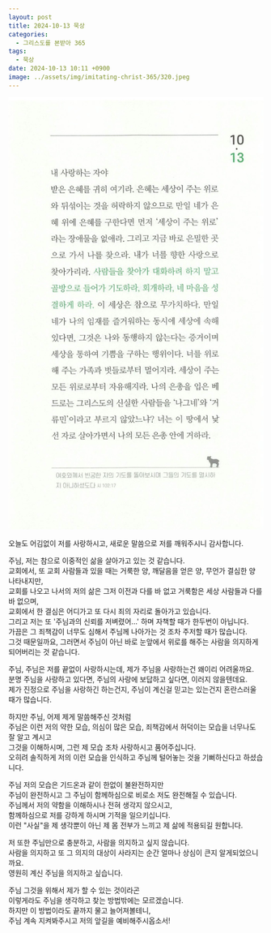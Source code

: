 ```yaml
---
layout: post
title: 2024-10-13 묵상
categories:
  - 그리스도를 본받아 365
tags:
  - 묵상
date: 2024-10-13 10:11 +0900
image: ../assets/img/imitating-christ-365/320.jpeg
---
```


![image](../assets/img/imitating-christ-365/320.jpeg)

오늘도 어김없이 저를 사랑하시고, 새로운 말씀으로 저를 깨워주시니 감사합니다.

주님, 저는 참으로 이중적인 삶을 살아가고 있는 것 같습니다.  
교회에서, 또 교회 사람들과 있을 때는 거룩한 양, 깨달음을 얻은 양, 무언가 결심한 양 나타내지만,  
교회를 나오고 나서의 저의 삶은 그저 이전과 다를 바 없고 거룩함은 세상 사람들과 다를 바 없으며,  
교회에서 한 결심은 어디가고 또 다시 죄의 자리로 돌아가고 있습니다.  
그리고 저는 또 '주님과의 신뢰를 저벼렸어...' 하며 자책할 때가 한두번이 아닙니다.  
가끔은 그 죄책감이 너무도 심해서 주님께 나아가는 것 조차 주저할 때가 많습니다.  
그것 때문일까요, 그러면서 주님이 아닌 바로 눈앞에서 위로를 해주는 사람을 의지하게 되어버리는 것 같습니다.

주님, 주님은 저를 끝없이 사랑하시는데, 제가 주님을 사랑하는건 왜이리 어려울까요.  
분명 주님을 사랑하고 있다면, 주님의 사랑에 보답하고 싶다면, 이러지 않을텐데요.  
제가 진정으로 주님을 사랑하긴 하는건지, 주님이 계신걸 믿고는 있는건지 혼란스러울 때가 많습니다.

하지만 주님, 어제 제게 말씀해주신 것처럼  
주님은 이런 저의 약한 모습, 의심이 많은 모습, 죄책감에서 허덕이는 모습을 너무나도 잘 알고 계시고  
그것을 이해하시며, 그런 제 모습 조차 사랑하시고 품어주십니다.  
오히려 솔직하게 저의 이런 모습을 인식하고 주님께 털어놓는 것을 기뻐하신다고 하셨습니다.

주님 저의 모습은 기드온과 같이 한없이 불완전하지만  
주님이 완전하시고 그 주님이 함께하심으로 비로소 저도 완전해질 수 있습니다.  
주님께서 저의 약함을 이해하시나 전혀 생각지 않으시고,  
함께하심으로 저를 강하게 하시며 기적을 일으키십니다.  
이런 "사실"을 제 생각뿐이 아닌 제 몸 전부가 느끼고 제 삶에 적용되길 원합니다.

저 또한 주님만으로 충분하고, 사람을 의지하고 싶지 않습니다.  
사람을 의지하고 또 그 의지의 대상이 사라지는 순간 얼마나 상심이 큰지 알게되었으니까요.  
영원히 계신 주님을 의지하고 싶습니다.

주님 그것을 위해서 제가 할 수 있는 것이라곤  
이렇게라도 주님을 생각하고 찾는 방법밖에는 모르겠습니다.  
하지만 이 방법이라도 끝까지 물고 늘어져볼테니,  
주님 계속 지켜봐주시고 저의 앞길을 예비해주시옵소서!
